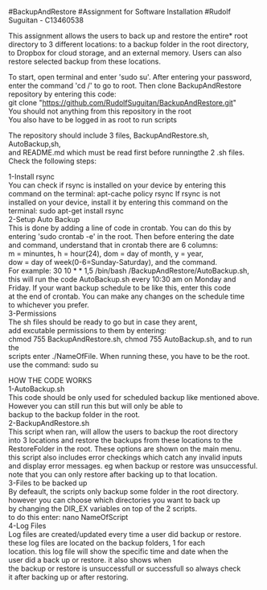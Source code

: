 #BackupAndRestore
#Assignment for Software Installation
#Rudolf Suguitan - C13460538

This assignment allows the users to back up and restore the entire* root  
directory to 3 different locations: to a backup folder in the root directory,  
to Dropbox for cloud storage, and an external memory. Users can also  
restore selected backup from these locations.  

To start, open terminal and enter 'sudo su'. After entering your password,  
enter the command 'cd /' to go to root. Then clone BackupAndRestore  
repository by entering this code:  
git clone "https://github.com/RudolfSuguitan/BackupAndRestore.git"  
You should not anything from this repository in the root  
You also have to be logged in as root to run scripts    

The repository should include 3 files, BackupAndRestore.sh, AutoBackup,sh,  
and README.md which must be read first before runningthe 2 .sh files.  
Check the following steps:  

1-Install rsync  
	You can check if rsync is installed on your device by entering this  
	command on the terminal: apt-cache policy rsync If rsync is not  
	installed on your device, install it by entering this command on the  
	terminal: sudo apt-get install rsync  
2-Setup Auto Backup  
	This is done by adding a line of code in crontab. You can do this by  
	entering 'sudo crontab -e' in the root. Then before entering the date  
	and command, understand that in crontab there are 6 columns:  
	m = minuntes, h = hour(24), dom = day of month, y = year,  
	dow = day of week(0-6=Sunday-Saturday), and the command.  
	For example: 30 10 * * 1,5 /bin/bash /BackupAndRestore/AutoBackup.sh,  
	this will run the code AutoBackup.sh every 10:30 am on Monday and  
	Friday. If your want backup schedule to be like this, enter this code  
	at the end of crontab. You can make any changes on the schedule time  
	to whichever you prefer.  
3-Permissions  
	The sh files should be ready to go but in case they arent,  
	add excutable permissions to them by entering:  
	chmod 755 BackupAndRestore.sh, chmod 755 AutoBackup.sh, and to run the  
	scripts enter ./NameOfFile. When running these, you have to be the root.  
	use the command: sudo su  

HOW THE CODE WORKS  
1-AutoBackup.sh  
	This code should be only used for scheduled backup like mentioned above.  
	However you can still run this but will only be able to  
	backup to the backup folder in the root.  
2-BackupAndRestore.sh  
	This script when ran, will allow the users to backup the root directory  
	into 3 locations and restore the backups from these locations to the  
	RestoreFolder in the root. These options are shown on the main menu.  
	this script also includes error checkings which catch any invalid inputs  
	and display error messages. eg when backup or restore was unsuccessful.  
	note that you can only restore after backing up to that location.  
3-Files to be backed up  
	By defeault, the scripts only backup some folder in the root directory.  
	however you can choose which directories you want to back up  
	by changing the DIR_EX variables on top of the 2 scripts.  
	to do this enter: nano NameOfScript  
4-Log Files  
	Log files are created/updated every time a user did backup or restore.  
	these log files are located on the backup folders, 1 for each  
	location. this log file will show the specific time and date when the  
	user did a back up or restore. it also shows when  
	the backup or restore is unsuccessfull or successfull so always check  
	it after backing up or after restoring.
	


